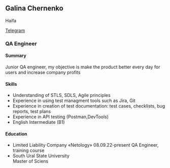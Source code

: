 ## Galina Chernenko

Haifa

[Telegram](https://t.me/galya_chernenko)
### QA Engineer

#### Summary

Junior QA engineer, my objective is make the product better every day for users and increase company profits 

#### Skills

- Understanding of STLS, SDLS, Agile principles
- Experience in using test managment tools such as Jira, Git
- Experience in creation of test documentation: test cases, checklists, bug reports, test plans
-  Experience in API testing (Postman,DevTools)
-  English Intermediate (B1)
  
#### Education

- Limited Liability Company «Netology»    08.09.22-present
     QA Engineer, training course
- South Ural State University   
   Master of Sciens